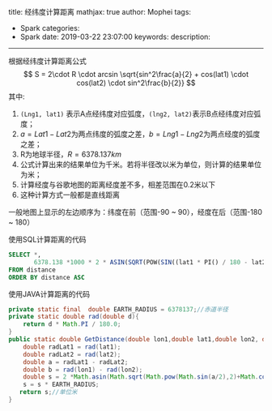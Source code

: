 title: 经纬度计算距离
mathjax: true
author: Mophei
tags:
  - Spark
categories:
  - Spark
date: 2019-03-22 23:07:00
keywords:
description:
---
根据经纬度计算距离公式
$$
S = 2\cdot R \cdot arcsin \sqrt{sin^2\frac{a}{2} + cos(lat1) \cdot cos(lat2) \cdot sin^2\frac{b}{2}}
$$
其中:

1. `(Lng1, lat1)` 表示A点经纬度对应弧度，`(lng2, lat2)`表示B点经纬度对应弧度；
2. $a=Lat1-Lat2$为两点纬度的弧度之差，$b=Lng1-Lng2$为两点经度的弧度之差；
3. R为地球半径，$R=6378.137km$
4. 公式计算出来的结果单位为千米。若将半径改以米为单位，则计算的结果单位为米；
5. 计算经度与谷歌地图的距离经度差不多，相差范围在0.2米以下
6. 这种计算方式一般都是直线距离

一般地图上显示的左边顺序为：纬度在前（范围-90 ~ 90），经度在后（范围-180 ~ 180）



使用SQL计算距离的代码

```sql
SELECT *,
       6378.138 *1000 * 2 * ASIN(SQRT(POW(SIN((lat1 * PI() / 180 - lat2 * PI() / 180) / 2), 2) + COS(lat1 * PI() / 180) * COS(lat2 * PI() / 180) * POW(SIN((lng1 * PI() / 180 - lng2 * PI() / 180) / 2), 2))) AS distance
FROM distance
ORDER BY distance ASC
```



使用JAVA计算距离的代码

```java
private static final  double EARTH_RADIUS = 6378137;//赤道半径
private static double rad(double d){
    return d * Math.PI / 180.0;
}
public static double GetDistance(double lon1,double lat1,double lon2, double lat2) {
    double radLat1 = rad(lat1);
    double radLat2 = rad(lat2);
    double a = radLat1 - radLat2;
    double b = rad(lon1) - rad(lon2);
    double s = 2 *Math.asin(Math.sqrt(Math.pow(Math.sin(a/2),2)+Math.cos(radLat1)*Math.cos(radLat2)*Math.pow(Math.sin(b/2),2))); 
    s = s * EARTH_RADIUS;    
   return s;//单位米
}
```

